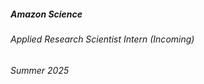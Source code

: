 ---
---
<h5>Amazon Science
<a href="https://www.amazon.science/" target="_blank">
    <i class="fa-solid fa-arrow-up-right-from-square small-icon"></i>
</a></h5>
    
<div class="space-between">
    <h6>Applied Research Scientist Intern (Incoming)</h6>
    <h6>Summer 2025</h6>
</div>

<!-- <h6>Manager: <a href="https://www.linkedin.com/in/ayplam/" target="_blank">Dr. Adrian Lam</a></h6>
<h6>Mentor: <a href="https://www.linkedin.com/in/vijay-kalmath/" target="_blank">Vijay Kalmath</a></h6> -->
